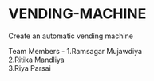 # VENDING-MACHINE
Create an automatic vending machine

Team Members - 
1.Ramsagar Mujawdiya	
2.Ritika Mandliya	
3.Riya Parsai
